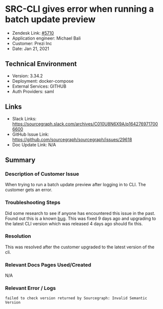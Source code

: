 
# SRC-CLI gives error when running a batch update preview <!-- Ticket Title  Hint: include keywords to make it searchable -->

- Zendesk Link: [#5710](https://sourcegraph.zendesk.com/agent/tickets/5710)
- Application engineer: Michael Bali
- Customer: Prezi Inc <!-- Redact if this contains personally identifying information -->
- Date: Jan 21, 2021

<!-- Data populated from integration, speak to Ben Gordon or Michael Bali if not working -->
<!-- During Internal team trial, fill missing data manually (we are waiting for all data to sync) -->

## Technical Environment
- Version: 3.34.2​
- Deployment: docker-compose
- External Services: GITHUB
- Auth Providers: saml


## Links
<!-- Data for application engineer manual entry -->
- Slack Links: https://sourcegraph.slack.com/archives/C010U8N6X9A/p1642769717006600
- GitHub Issue Link: https://github.com/sourcegraph/sourcegraph/issues/29618
- Doc Update Link: N/A

## Summary
### Description of Customer Issue
When trying to run a batch update preview after logging in to CLI. The customer gets an error.


### Troubleshooting Steps
Did some research to see if anyone has encountered this issue in the past. Found out this is a known [bug](https://github.com/sourcegraph/sourcegraph/issues/29618). This was fixed 9 days ago and upgrading to the latest CLI version which was released 4 days ago should fix this.

### Resolution
This was resolved after the customer upgraded to the latest version of the cli.

### Relevant Docs Pages Used/Created
N/A

### Relevant Error / Logs
<!-- Please redact keys, tokens, and personal identifying information -->
```Error:
failed to check version returned by Sourcegraph: Invalid Semantic Version
```

<!-- Once complete, upload a copy to https://github.com/sourcegraph/support-tools-internal/tree/main/resolved-tickets as a .md file -->
<!-- Name the file 5710.md -->
